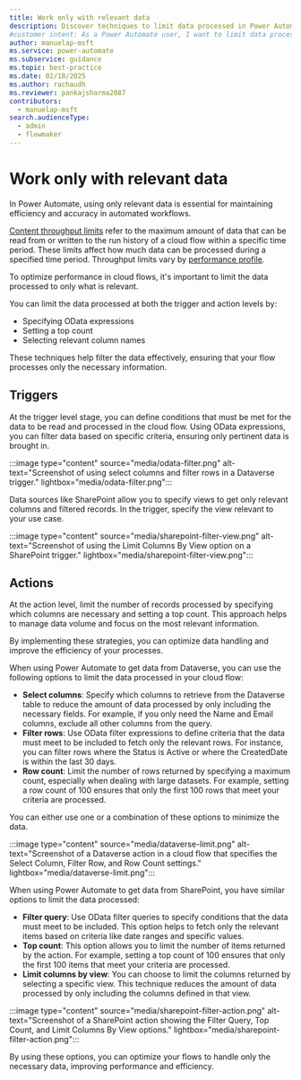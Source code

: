 ```yaml
---
title: Work only with relevant data
description: Discover techniques to limit data processed in Power Automate, optimizing performance and ensuring only necessary information is handled.
#customer intent: As a Power Automate user, I want to limit data processed in Power Automate so that I can optimize efficiency and accuracy in automated workflows.
author: manuelap-msft
ms.service: power-automate
ms.subservice: guidance
ms.topic: best-practice
ms.date: 02/18/2025
ms.author: rachaudh
ms.reviewer: pankajsharma2087
contributors: 
  - manuelap-msft
search.audienceType: 
  - admin
  - flowmaker
---
```


# Work only with relevant data

In Power Automate, using only relevant data is essential for maintaining efficiency and accuracy in automated workflows.

[Content throughput limits](/power-automate/limits-and-config#throughput-limits) refer to the maximum amount of data that can be read from or written to the run history of a cloud flow within a specific time period. These limits affect how much data can be processed during a specified time period. Throughput limits vary by [performance profile](/power-automate/limits-and-config#performance-profiles).

To optimize performance in cloud flows, it's important to limit the data processed to only what is relevant.

You can limit the data processed at both the trigger and action levels by:

- Specifying OData expressions
- Setting a top count 
- Selecting relevant column names 

These techniques help filter the data effectively, ensuring that your flow processes only the necessary information.

## Triggers

At the trigger level stage, you can define conditions that must be met for the data to be read and processed in the cloud flow. Using OData expressions, you can filter data based on specific criteria, ensuring only pertinent data is brought in.

:::image type="content" source="media/odata-filter.png" alt-text="Screenshot of using select columns and filter rows in a Dataverse trigger." lightbox="media/odata-filter.png":::

Data sources like SharePoint allow you to specify views to get only relevant columns and filtered records. In the trigger,  specify the view relevant to your use case.

:::image type="content" source="media/sharepoint-filter-view.png" alt-text="Screenshot of using the Limit Columns By View option on a SharePoint trigger." lightbox="media/sharepoint-filter-view.png":::

## Actions

At the action level, limit the number of records processed by specifying which columns are necessary and setting a top count. This approach helps to manage data volume and focus on the most relevant information.

By implementing these strategies, you can optimize data handling and improve the efficiency of your processes.

When using Power Automate to get data from Dataverse, you can use the following options to limit the data processed in your cloud flow:

- **Select columns**: Specify which columns to retrieve from the Dataverse table to reduce the amount of data processed by only including the necessary fields. For example, if you only need the Name and Email columns, exclude all other columns from the query.
- **Filter rows**: Use OData filter expressions to define criteria that the data must meet to be included to fetch only the relevant rows. For instance, you can filter rows where the Status is Active or where the CreatedDate is within the last 30 days.
- **Row count**: Limit the number of rows returned by specifying a maximum count, especially when dealing with large datasets. For example, setting a row count of 100 ensures that only the first 100 rows that meet your criteria are processed.

You can either use one or a combination of these options to minimize the data.

:::image type="content" source="media/dataverse-limit.png" alt-text="Screenshot of a Dataverse action in a cloud flow that specifies the Select Column, Filter Row, and Row Count settings." lightbox="media/dataverse-limit.png":::

When using Power Automate to get data from SharePoint, you have similar options to limit the data processed:

- **Filter query**: Use OData filter queries to specify conditions that the data must meet to be included. This option helps to fetch only the relevant items based on criteria like date ranges and specific values.
- **Top count**: This option allows you to limit the number of items returned by the action. For example, setting a top count of 100 ensures that only the first 100 items that meet your criteria are processed.
- **Limit columns by view**: You can choose to limit the columns returned by selecting a specific view. This technique reduces the amount of data processed by only including the columns defined in that view.

:::image type="content" source="media/sharepoint-filter-action.png" alt-text="Screenshot of a SharePoint action showing the Filter Query, Top Count, and Limit Columns By View options." lightbox="media/sharepoint-filter-action.png":::

By using these options, you can optimize your flows to handle only the necessary data, improving performance and efficiency.
